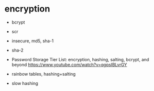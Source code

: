 
# encryption

- bcrypt
- scr
- insecure, md5, sha-1
- sha-2

- Password Storage Tier List: encryption, hashing, salting, bcrypt, and beyond
https://www.youtube.com/watch?v=qgpsIBLvrGY
- rainbow tables, hashing+salting
- slow hashing